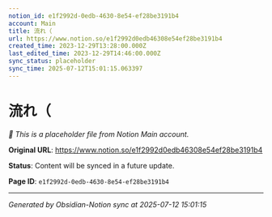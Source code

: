 ```yaml
---
notion_id: e1f2992d-0edb-4630-8e54-ef28be3191b4
account: Main
title: 流れ（
url: https://www.notion.so/e1f2992d0edb46308e54ef28be3191b4
created_time: 2023-12-29T13:28:00.000Z
last_edited_time: 2023-12-29T14:46:00.000Z
sync_status: placeholder
sync_time: 2025-07-12T15:01:15.063397
---
```


# 流れ（

*🔄 This is a placeholder file from Notion Main account.*

**Original URL**: https://www.notion.so/e1f2992d0edb46308e54ef28be3191b4

**Status**: Content will be synced in a future update.

**Page ID**: `e1f2992d-0edb-4630-8e54-ef28be3191b4`

---

*Generated by Obsidian-Notion sync at 2025-07-12 15:01:15*
